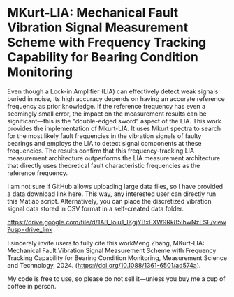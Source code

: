 # MKurt-LIA: Mechanical Fault Vibration Signal Measurement Scheme with Frequency Tracking Capability for Bearing Condition Monitoring

Even though a Lock-in Amplifier (LIA) can effectively detect weak signals buried in noise, its high accuracy depends on having an accurate reference frequency as prior knowledge. If the reference frequency has even a seemingly small error, the impact on the measurement results can be significant—this is the "double-edged sword" aspect of the LIA. This work provides the implementation of Mkurt-LIA. It uses Mkurt spectra to search for the most likely fault frequencies in the vibration signals of faulty bearings and employs the LIA to detect signal components at these frequencies. The results confirm that this frequency-tracking LIA measurement architecture outperforms the LIA measurement architecture that directly uses theoretical fault characteristic frequencies as the reference frequency.

I am not sure if GitHub allows uploading large data files, so I have provided a data download link here. This way, any interested user can directly run this Matlab script. Alternatively, you can place the discretized vibration signal data stored in CSV format in a self-created data folder.

https://drive.google.com/file/d/1A8_loiu1_lKgjYBxFXW9Rk85IhwNzESF/view?usp=drive_link

I sincerely invite users to fully cite this workMeng Zhang, MKurt-LIA: Mechanical Fault Vibration Signal Measurement Scheme with Frequency Tracking Capability for Bearing Condition Monitoring, Measurement Science and Technology, 2024. (https://doi.org/10.1088/1361-6501/ad574a).

My code is free to use, so please do not sell it—unless you buy me a cup of coffee in person.
